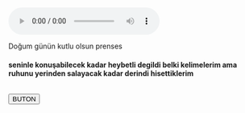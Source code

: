 <!DOCTYPE html>
<html lang="en">
<head>
    <meta charset="UTF-8">
    <meta http-equiv="X-UA-Compatible" content="IE=edge">
    <meta name="viewport" content="width=device-width, initial-scale=1.0">
    <title>nisa</title>
</head>
<body>

<audio controls autoplay>
    <source src="n.mp3.mp3" type="audio/mpeg">
    <p>Bu tarayıcı müzik eklentisini desteklememektedir.</p>
</audio>
<p id="deneme">Doğum günün kutlu olsun prenses </p>
<h4>seninle konuşabilecek kadar heybetli degildi belki kelimelerim ama ruhunu yerinden salayacak kadar derindi hisettiklerim </h4>
   
<img id="resim" >

<button onclick='document.getElementById("resim").src="a.png"'>BUTON</button>

</body>
</html>
